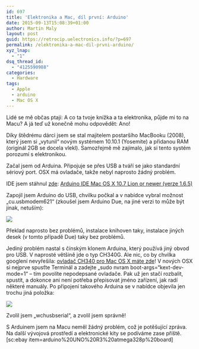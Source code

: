 ```yaml
---
id: 697
title: 'Elektronika a Mac, díl první: Arduino'
date: 2015-09-13T15:08:39+01:00
author: Martin Maly
layout: post
guid: https://retrocip.uelectronics.info/?p=697
permalink: /elektronika-a-mac-dil-prvni-arduino/
xyz_lnap:
  - "1"
dsq_thread_id:
  - "4125590988"
categories:
  - Hardware
tags:
  - Apple
  - arduino
  - Mac OS X
---
```

Lidé se mě občas ptají: A co ta tvoje knížka a ta elektronika, půjde mi to na Macu? A já teď už konečně mohu odpovědět: Ano!

<!--more-->

Díky štědrému dárci jsem se stal majitelem postaršího MacBooku (2008), který jsem si &#8222;vytunil&#8220; novým systémem 10.10.1 (Yosemite) a přidanou RAM (originál 2GB se docela vlekl). Samozřejmě mě zajímalo, jak si tento systém porozumí s elektronikou.

Začal jsem od Arduina. Připojuje se přes USB a tváří se jako standardní sériový port. OSX má ovladače, takže nebyl naprosto žádný problém.

IDE jsem stáhnul [zde](https://www.arduino.cc/en/Main/Software): [Arduino IDE Mac OS X 10.7 Lion or newer (verze 1.6.5)](https://www.arduino.cc/download_handler.php?f=/arduino-1.6.5-r5-macosx.zip)

Zapojil jsem Arduino do USB, chvilku počkal a v nabídce vybral možnost &#8222;cu.usbmodem621&#8220; (zkoušel jsem Arduino Due, na jiné verzi to může být jinak, netuším):

![](https://retrocip.uelectronics.info/wp-content/uploads/sites/6/2015/09/osx2.jpg) 

Překlad naprosto bez problémů, instalace knihoven taky, instalace jiných desek (v tomto případě Due) taky bez problémů.

Jediný problém nastal s čínským klonem Arduina, který používá jiný obvod pro USB. V naprosté většině jde o typ CH340G. Ale nic, co by chvilka googlení nevyřešila: [ovladač CH340 pro Mac OS X máte zde](https://retrocip.cz/files/ch34x-install-osx.zip)! V nových OSX si nejprve spusťte Terminál a zadejte &#8222;sudo nvram boot-args=&#8220;kext-dev-mode=1&#8220; &#8211; tím povolíte nepodepsané ovladače. Pak už jen stačí rozbalit, spustit, a dokonce ani není potřeba přepisovat jméno zařízení, jak radí některé manuály. Po připojení takového Arduina se v nabídce objevila jen trochu jiná položka:

![](https://retrocip.uelectronics.info/wp-content/uploads/sites/6/2015/09/osx3.jpg) 

Zvolil jsem &#8222;wchusbserial&#8220;, a zvolil jsem správně!

S Arduinem jsem na Macu neměl žádný problém, což je potěšující zpráva. Na další vývojová prostředí a elektronické kity se podíváme zase příště. [sc:ebay item=arduino%20UNO%20R3%20atmega328p%20board]